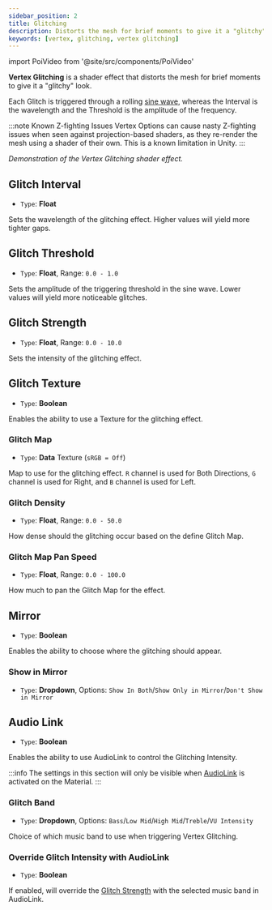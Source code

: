 ```yaml
---
sidebar_position: 2
title: Glitching
description: Distorts the mesh for brief moments to give it a "glitchy" look.
keywords: [vertex, glitching, vertex glitching]
---
```

import PoiVideo from '@site/src/components/PoiVideo'

**Vertex Glitching** is a shader effect that distorts the mesh for brief moments to give it a "glitchy" look.

Each Glitch is triggered through a rolling [sine wave](https://mathematicalmysteries.org/sine-wave/), whereas the Interval is the wavelength and the Threshold is the amplitude of the frequency.

:::note Known Z-fighting Issues
Vertex Options can cause nasty Z-fighting issues when seen against projection-based shaders, as they re-render the mesh using a shader of their own. This is a known limitation in Unity.
:::

<PoiVideo url='/vid/color-and-normals/VertexGlitchingDemo.mp4'/>
<em>Demonstration of the Vertex Glitching shader effect.</em>

## Glitch Interval

- `Type`: **Float**

Sets the wavelength of the glitching effect. Higher values will yield more tighter gaps.

## Glitch Threshold

- `Type`: **Float**, Range: `0.0 - 1.0`

Sets the amplitude of the triggering threshold in the sine wave. Lower values will yield more noticeable glitches.

## Glitch Strength

- `Type`: **Float**, Range: `0.0 - 10.0`

Sets the intensity of the glitching effect.

## Glitch Texture

- `Type`: **Boolean**

Enables the ability to use a Texture for the glitching effect.

### Glitch Map

- `Type`: **Data** Texture (`sRGB = Off`)

Map to use for the glitching effect. `R` channel is used for Both Directions, `G` channel is used for Right, and `B` channel is used for Left.

### Glitch Density

- `Type`: **Float**, Range: `0.0 - 50.0`

How dense should the glitching occur based on the define Glitch Map.

### Glitch Map Pan Speed

- `Type`: **Float**, Range: `0.0 - 100.0`

How much to pan the Glitch Map for the effect.

## Mirror

- `Type`: **Boolean**

Enables the ability to choose where the glitching should appear.

### Show in Mirror

- `Type`: **Dropdown**, Options: `Show In Both`/`Show Only in Mirror`/`Don't Show in Mirror`

## Audio Link

- `Type`: **Boolean**

Enables the ability to use AudioLink to control the Glitching Intensity.

:::info
The settings in this section will only be visible when [AudioLink](/docs/audio-link/audio-link.md) is activated on the Material.
:::

### Glitch Band

- `Type`: **Dropdown**, Options: `Bass`/`Low Mid`/`High Mid`/`Treble`/`VU Intensity`

Choice of which music band to use when triggering Vertex Glitching.

### Override Glitch Intensity with AudioLink

- `Type`: **Boolean**

If enabled, will override the [Glitch Strength](#glitch-strength) with the selected music band in AudioLink.